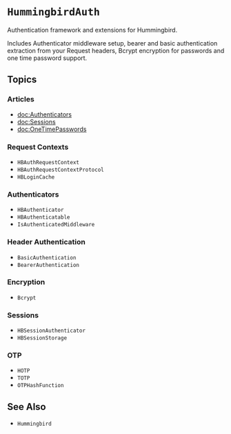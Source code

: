 # ``HummingbirdAuth``

Authentication framework and extensions for Hummingbird.

Includes Authenticator middleware setup, bearer and basic authentication extraction from your Request headers, Bcrypt encryption for passwords and one time password support.

## Topics

### Articles

- <doc:Authenticators>
- <doc:Sessions>
- <doc:OneTimePasswords>

### Request Contexts

- ``HBAuthRequestContext``
- ``HBAuthRequestContextProtocol``
- ``HBLoginCache``

### Authenticators

- ``HBAuthenticator``
- ``HBAuthenticatable``
- ``IsAuthenticatedMiddleware``

### Header Authentication

- ``BasicAuthentication``
- ``BearerAuthentication``

### Encryption

- ``Bcrypt``

### Sessions

- ``HBSessionAuthenticator``
- ``HBSessionStorage``

### OTP

- ``HOTP``
- ``TOTP``
- ``OTPHashFunction``

## See Also

- ``Hummingbird``
